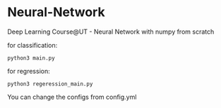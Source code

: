 # Neural-Network
Deep Learning Course@UT - Neural Network with numpy from scratch

for classification:

`python3 main.py`

for regression:

`python3 regeression_main.py`

You can change the configs from config.yml
